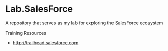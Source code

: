 # Lab.SalesForce
A repository that serves as my lab for exploring the SalesForce ecosystem


Training Resources
* http://trailhead.salesforce.com


